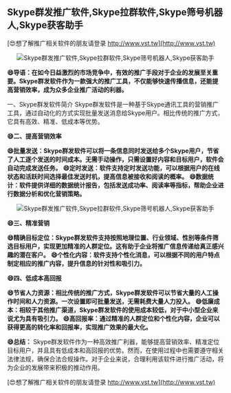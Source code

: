 ## **Skype群发推广软件,Skype拉群软件,Skype筛号机器人,Skype获客助手**

[😍想了解推广相关软件的朋友请登录 http://www.vst.tw](http://www.vst.tw)

 <center><img src="https://vst.tw/MP4/tuiguang/png/0.png" alt="Skype群发推广软件,Skype拉群软件,Skype筛号机器人,Skype获客助手"></center>

**😄导语：在如今日益激烈的市场竞争中，有效的推广手段对于企业的发展至关重要。Skype群发软件作为一款强大的推广工具，不仅能够快速传播信息，还能提高营销效率，成为众多企业推广活动的利器。**

一、Skype群发软件简介
Skype群发软件是一种基于Skype通讯工具的营销推广工具，通过自动化的方式实现批量发送消息给Skype用户。相比传统的推广方式，它具有高效、精准、低成本等优势。

**😄二、提高营销效率**

**😄批量发送：Skype群发软件可以将一条信息同时发送给多个Skype用户，节省了人工逐个发送的时间成本。无需手动操作，只需设置好内容和目标用户，软件会自动完成发送任务。**
**😄定时发送：软件支持定时发送功能，可以根据用户的在线状态和活跃时间选择最佳发送时机，提高信息被接收和阅读的概率。**
**😄数据统计：软件提供详细的数据统计报告，包括发送成功率、阅读率等指标，帮助企业进行数据分析和优化营销策略。**

 <center><img src="https://vst.tw/MP4/tuiguang/png/8.png" alt="Skype群发推广软件,Skype拉群软件,Skype筛号机器人,Skype获客助手"></center>

**😄三、精准营销**

**😄精确目标定位：Skype群发软件支持按照地理位置、行业领域、性别等条件筛选目标用户，实现更加精准的人群定位。这有助于企业将推广信息传递给真正感兴趣的潜在客户。**
**😄个性化内容：软件支持个性化消息，可以根据不同的用户特点制定相应的推广内容，提升信息的针对性和吸引力。**

**😄四、低成本高回报**

**😄节省人力资源：相比传统的推广方式，Skype群发软件可以节省大量的人工操作时间和人力资源。一次设置即可批量发送，无需耗费大量人力投入。**
**😄低廉成本：相较于其他推广渠道，Skype群发软件的使用成本较低，对于中小型企业来说尤为具有吸引力。**
**😄高回报率：通过精准的人群定位和个性化内容，企业可以获得更高的转化率和回报率，实现推广效果的最大化。**

**😄总结：**
Skype群发软件作为一种高效推广利器，能够提高营销效率、精准定位目标用户，并且具有低成本和高回报的优势。然而，在使用过程中也需要遵守相关法律法规，确保合法合规操作。对于企业来说，合理利用该软件进行推广活动，将为企业的发展带来积极的推动作用。

[😍想了解推广相关软件的朋友请登录 http://www.vst.tw](http://www.vst.tw)



